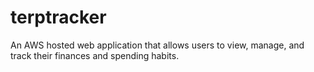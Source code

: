 # terptracker
An AWS hosted web application that allows users to view, manage, and track their finances and spending habits.
